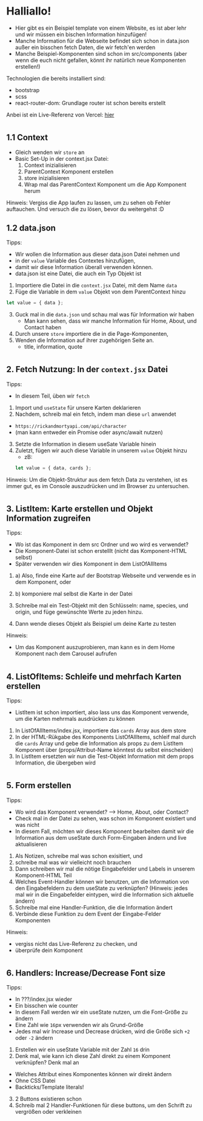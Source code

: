 # Halliallo!
 - Hier gibt es ein Beispiel template von einem Website, es ist aber lehr und wir müssen ein bischen Information hinzufügen!
 - Manche Information für die Webseite befindet sich schon in data.json außer ein bisschen fetch Daten, die wir fetch'en werden
 - Manche Beispiel-Komponenten sind schon im src/components (aber wenn die euch nicht gefallen, könnt ihr natürlich neue Komponenten erstellen!)

Technologien die bereits installiert sind:
 - bootstrap
 - scss
 - react-router-dom: Grundlage router ist schon bereits erstellt

Anbei ist ein Live-Referenz von Vercel: [hier]()

#

## 1.1 Context
 - Gleich wenden wir `store` an
 - Basic Set-Up in der context.jsx Datei:
    1. Context inizialisieren
    2. ParentContext Komponent erstellen
    3. store inizialisieren
    4. Wrap mal das ParentContext Komponent um die App Komponent herum
 
 Hinweis: Vergiss die App laufen zu lassen, um zu sehen ob Fehler auftauchen. Und versuch die zu lösen, bevor du weitergehst :D

## 1.2 data.json
Tipps: 
 - Wir wollen die Information aus dieser data.json Datei nehmen und
 - in der `value` Variable des Contextes hinzufügen, 
 - damit wir diese Information überall verwenden können.
 - data.json ist eine Datei, die auch ein Typ Objekt ist

 1. Importiere die Datei in die `context.jsx` Datei, mit dem Name `data`
 2. Füge die Variable in dem `value` Objekt von dem ParentContext hinzu

```jsx
let value = { data };
```

 3. Guck mal in die `data.json` und schau mal was für Information wir haben
    - Man kann sehen, dass wir manche Information für Home, About, und Contact haben
 4. Durch unsere `store` importiere die in die Page-Komponenten, 
 5. Wenden die Information auf ihrer zugehörigen Seite an.
    - title, information, quote

#

## 2. Fetch Nutzung: In der `context.jsx` Datei
Tipps:
 - In diesem Teil, üben wir `fetch`

 1. Import und `useState` für unsere Karten deklarieren
 2. Nachdem, schreib mal ein fetch, indem man diese `url` anwendet
  - `https://rickandmortyapi.com/api/character`
  - (man kann entweder ein Promise oder async/await nutzen)
 3. Setzte die Information in diesem useSate Variable hinein
 4. Zuletzt, fügen wir auch diese Variable in unserem `value` Objekt hinzu
    - zB:
    ```jsx
    let value = { data, cards };
    ```

Hinweis: Um die Objekt-Struktur aus dem fetch Data zu verstehen, ist es immer gut, es im Console auszudrücken und im Browser zu untersuchen.

#

## 3. ListItem: Karte erstellen und Objekt Information zugreifen 
Tipps:
 - Wo ist das Komponent in dem src Ordner und wo wird es verwendet?
 - Die Komponent-Datei ist schon erstelllt (nicht das Komponent-HTML selbst)
 - Später verwenden wir dies Komponent in dem ListOfAllItems

 1. a) Also, finde eine Karte auf der Bootstrap Webseite und verwende es in dem Komponent, oder 
 1. b) komponiere mal selbst die Karte in der Datei
 
 2. Schreibe mal ein Test-Objekt mit den Schlüsseln: name, species, und origin, und füge gewünschte Werte zu jeden hinzu.
 3. Dann wende dieses Objekt als Beispiel um deine Karte zu testen

Hinweis: 
 - Um das Komponent auszuprobieren, man kann es in dem Home Komponent nach dem Carousel aufrufen

#

## 4. ListOfItems: Schleife und mehrfach Karten erstellen
Tipps:
 - ListItem ist schon importiert, also lass uns das Komponent verwende, um die Karten mehrmals ausdrücken zu können

 1. In ListOfAllItems/index.jsx, importiere das `cards` Array aus dem store
 2. In der HTML-Rükgabe des Komponents ListOfAllItems, schleif mal durch die `cards` Array und gebe die Information als props zu dem ListItem Komponent über (props/Attribut-Name könntest du selbst einscheiden)
 3. In ListItem ersetzten wir nun die Test-Objekt Information mit dem props Information, die übergeben wird

#

## 5. Form erstellen
Tipps: 
 - Wo wird das Komponent verwendet? --> Home, About, oder Contact?
 - Check mal in der Datei zu sehen, was schon im Komponent existiert und was nicht
 - In diesem Fall, möchten wir dieses Komponent bearbeiten damit wir die Information aus dem useState durch Form-Eingaben ändern und live aktualisieren 
 
 1. Als Notizen, schreibe mal was schon exisitiert, und
 2. schreibe mal was wir vielleicht noch brauchen
 3. Dann schreiben wir mal die nötige Eingabefelder und Labels in unserem Komponent-HTML Teil
 4. Welches Event-Handler können wir benutzen, um die Information von den Eingabefeldern zu dem useState zu verknüpfen? (Hinweis: jedes mal wir in die Eingabefelder eintypen, wird die Information sich aktuelle ändern)
 5. Schreibe mal eine Handler-Funktion, die die Information ändert
 6. Verbinde diese Funktion zu dem Event der Eingabe-Felder Komponenten

Hinweis: 
 - vergiss nicht das Live-Referenz zu checken, und 
 - überprüfe dein Komponent

#

## 6. Handlers: Increase/Decrease Font size
Tipps: 
 - In ???/index.jsx wieder
 - Ein bisschen wie counter
 - In diesem Fall werden wir ein useState nutzen, um die Font-Größe zu ändern
 - Eine Zahl wie `16`px verwenden wir als Grund-Größe
 - Jedes mal wir Increase und Decrease drücken, wird die Größe sich `+2` oder `-2` ändern

 1. Erstellen wir ein useState Variable mit der Zahl `16` drin
 2. Denk mal, wie kann ich diese Zahl direkt zu einem Komponent verknüpfen? Denk mal an
   - Welches Attribut eines Komponentes können wir direkt ändern
   - Ohne CSS Datei
   - Backticks/Template literals!
 3. 2 Buttons existieren schon
 4. Schreib mal 2 Handler-Funktionen für diese buttons, um den Schrift zu vergrößen oder verkleinen